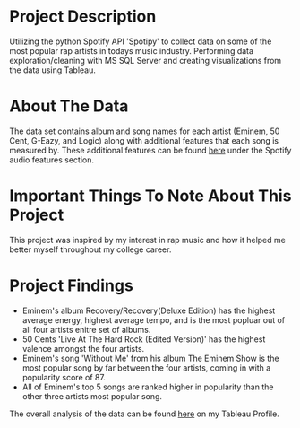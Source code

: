 # Project Description
Utilizing the python Spotify API 'Spotipy' to collect data on some of the most popular rap artists in todays music industry. Performing data exploration/cleaning with MS SQL Server and creating visualizations from the data using Tableau.

# About The Data
The data set contains album and song names for each artist (Eminem, 50 Cent, G-Eazy, and Logic) along with additional features that each song is measured by. These additional features can be found [here](https://towardsdatascience.com/what-makes-a-song-likeable-dbfdb7abe404) under the Spotify audio features section.

# Important Things To Note About This Project 
This project was inspired by my interest in rap music and how it helped me better myself throughout my college career. 

# Project Findings
  - Eminem's album Recovery/Recovery(Deluxe Edition) has the highest average energy, highest average tempo, and is the most popluar out of all four artists enitre set of albums. 
  - 50 Cents 'Live At The Hard Rock (Edited Version)' has the highest valence amongst the four artists.
  - Eminem's song 'Without Me' from his album The Eminem Show is the most popular song by far between the four artists, coming in with a popularity score of 87.
  - All of Eminem's top 5 songs are ranked higher in popularity than the other three artists most popular song. 
  
The overall analysis of the data can be found [here](https://public.tableau.com/app/profile/jacob.davison/viz/MusicAnalysis_16624853357950/Dashboard1) on my Tableau Profile.
